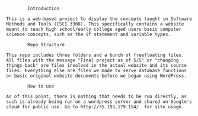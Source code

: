 			Introduction

	This is a web-based project to display the concepts taught in Software Methods and Tools (CSCI 3308). This specifically contains a website meant to teach high school/early college aged users basic computer science concepts, such as the if statement and variable types.

			Repo Structure

	This repo includes three folders and a bunch of freefloating files. All files with the message "Final project as of 5/5" or "changing things back" are files involved in the actual website and its source files. Everything else are files we made to serve database functions or basic original website documents before we began using WordPress.

			How to use
	
	As of this point, there is nothing that needs to be run directly, as such is already being run on a wordpress server and shared on Google's cloud for public use. Go to http://35.193.179.154/  for site usage.
